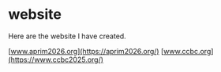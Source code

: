 # website
Here are the website I have created.

[www.aprim2026.org](https://aprim2026.org/)
[www.ccbc.org](https://www.ccbc2025.org/)
